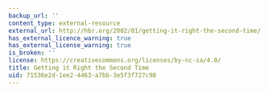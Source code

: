 ```yaml
---
backup_url: ''
content_type: external-resource
external_url: http://hbr.org/2002/01/getting-it-right-the-second-time/
has_external_licence_warning: true
has_external_license_warning: true
is_broken: ''
license: https://creativecommons.org/licenses/by-nc-sa/4.0/
title: Getting it Right the Second Time
uid: 71536e2d-1ee2-4463-a7bb-3e5f3f727c98
---
```

